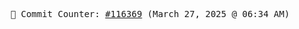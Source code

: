 <p align="center">
    <samp>
        📮 Commit Counter: <a href="https://github.com/Javascript-void0/Javascript-void0/commits/main">#116369</a> (March 27, 2025 @ 06:34 AM)
    </samp>
</p>